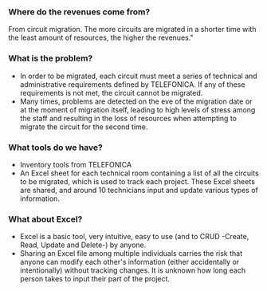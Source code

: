 ### Where do the revenues come from?
From circuit migration. The more circuits are migrated in a shorter time with the least amount of resources, the higher the revenues."

### What is the problem?
- In order to be migrated, each circuit must meet a series of technical and administrative requirements defined by TELEFONICA. If any of these requirements is not met, the circuit cannot be migrated.
- Many times, problems are detected on the eve of the migration date or at the moment of migration itself, leading to high levels of stress among the staff and resulting in the loss of resources when attempting to migrate the circuit for the second time.

### What tools do we have?
- Inventory tools from TELEFONICA
- An Excel sheet for each technical room containing a list of all the circuits to be migrated, which is used to track each project. These Excel sheets are shared, and around 10 technicians input and update various types of information.

### What about Excel?
- Excel is a basic tool, very intuitive, easy to use (and to CRUD -Create, Read, Update and Delete-) by anyone.
- Sharing an Excel file among multiple individuals carries the risk that anyone can modify each other's information (either accidentally or intentionally) without tracking changes. It is unknown how long each person takes to input their part of the project.
